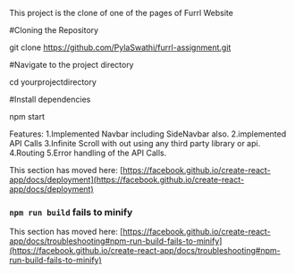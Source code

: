 
This project is the clone of one of the pages of Furrl Website

#Cloning the Repository

git clone https://github.com/PylaSwathi/furrl-assignment.git


#Navigate to the project directory

cd yourprojectdirectory

#Install dependencies

npm start

Features:
1.Implemented Navbar including SideNavbar also.
2.implemented API Calls
3.Infinite Scroll with out using any third party library or api.
4.Routing
5.Error handling of the API Calls.








This section has moved here: [https://facebook.github.io/create-react-app/docs/deployment](https://facebook.github.io/create-react-app/docs/deployment)

### `npm run build` fails to minify

This section has moved here: [https://facebook.github.io/create-react-app/docs/troubleshooting#npm-run-build-fails-to-minify](https://facebook.github.io/create-react-app/docs/troubleshooting#npm-run-build-fails-to-minify)

